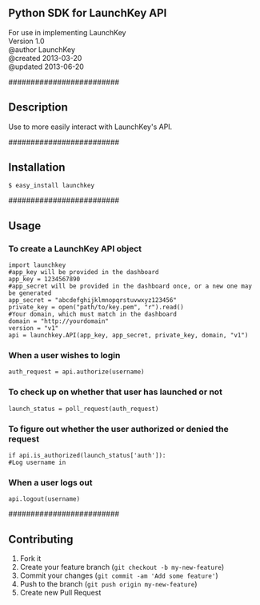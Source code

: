 ## Python SDK for LaunchKey API 
For use in implementing LaunchKey  
Version 1.0  
@author LaunchKey  
@created 2013-03-20  
@updated 2013-06-20  

#########################
## Description

Use to more easily interact with LaunchKey's API.

#########################
## Installation

    $ easy_install launchkey

#########################
## Usage

### To create a LaunchKey API object
    
    import launchkey
    #app_key will be provided in the dashboard
    app_key = 1234567890 
    #app_secret will be provided in the dashboard once, or a new one may be generated
    app_secret = "abcdefghijklmnopqrstuvwxyz123456"
    private_key = open("path/to/key.pem", "r").read()
    #Your domain, which must match in the dashboard
    domain = "http://yourdomain" 
    version = "v1"
    api = launchkey.API(app_key, app_secret, private_key, domain, "v1")


### When a user wishes to login

    auth_request = api.authorize(username)


### To check up on whether that user has launched or not

    launch_status = poll_request(auth_request)


### To figure out whether the user authorized or denied the request

    if api.is_authorized(launch_status['auth']):
    #Log username in


### When a user logs out

    api.logout(username)


#########################
## Contributing

1. Fork it
2. Create your feature branch (`git checkout -b my-new-feature`)
3. Commit your changes (`git commit -am 'Add some feature'`)
4. Push to the branch (`git push origin my-new-feature`)
5. Create new Pull Request
